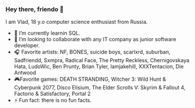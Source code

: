 ### Hey there, friendo 👋

I am Vlad, 18 y.o computer science enthusiast from Russia.

- 🌱 I’m currently learnin SQL.
- 👯 I’m looking to collaborate with any IT company as junior software developer.
- 🎧 Favorite artists: NF, BONES, suicide boys, scarlxrd, suburban, Sadfriendd, Sxmpra, Radical Face, The Pretty Reckless, Chernigovskaya Hata, LudoWic, Ben Prunty, Brian Tyler, Iamjakehill, XXXTentacion, Die Antwood
- 🎮Favorite games: DEATH STRANDING, Witcher 3: Wild Hunt & Cyberpunk 2077, Disco Elisium, The Elder Scrolls V: Skyrim & Fallout 4, Factorio & Satisfactory, Portal 2
-  ⚡ Fun fact: there is no fun facts.
